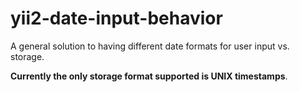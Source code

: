 # yii2-date-input-behavior
A general solution to having different date formats for user input vs. storage.

**Currently the only storage format supported is UNIX timestamps**.
